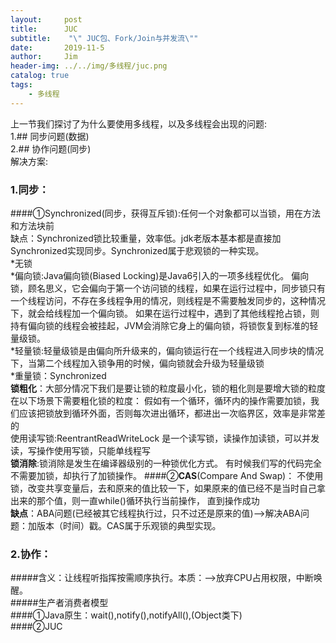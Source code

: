 ```yaml
---
layout:     post
title:      JUC
subtitle:    "\" JUC包、Fork/Join与并发流\""
date:       2019-11-5
author:     Jim
header-img: ../../img/多线程/juc.png
catalog: true
tags:
    - 多线程
---
```

上一节我们探讨了为什么要使用多线程，以及多线程会出现的问题:<br>
1.## 同步问题(数据)<br>
2.## 协作问题(同步)<br>
解决方案:<br>
 ### 1.同步：<br>
   ####①Synchronized(同步，获得互斥锁):任何一个对象都可以当锁，用在方法和方法块前 <br>
   缺点：Synchronized锁比较重量，效率低。jdk老版本基本都是直接加Synchronized实现同步。Synchronized属于悲观锁的一种实现。<br>
        *无锁<br>
        *偏向锁:Java偏向锁(Biased Locking)是Java6引入的一项多线程优化。
             偏向锁，顾名思义，它会偏向于第一个访问锁的线程，如果在运行过程中，同步锁只有一个线程访问，不存在多线程争用的情况，则线程是不需要触发同步的，这种情况下，就会给线程加一个偏向锁。
             如果在运行过程中，遇到了其他线程抢占锁，则持有偏向锁的线程会被挂起，JVM会消除它身上的偏向锁，将锁恢复到标准的轻量级锁。
             <br>
        *轻量锁:轻量级锁是由偏向所升级来的，偏向锁运行在一个线程进入同步块的情况下，当第二个线程加入锁争用的时候，偏向锁就会升级为轻量级锁<br>
        *重量锁：Synchronized<br>
        **锁粗化**：大部分情况下我们是要让锁的粒度最小化，锁的粗化则是要增大锁的粒度
            在以下场景下需要粗化锁的粒度：
            假如有一个循环，循环内的操作需要加锁，我们应该把锁放到循环外面，否则每次进出循环，都进出一次临界区，效率是非常差的<br>
        使用读写锁:ReentrantReadWriteLock 是一个读写锁，读操作加读锁，可以并发读，写操作使用写锁，只能单线程写<br>
        **锁消除**:锁消除是发生在编译器级别的一种锁优化方式。
          有时候我们写的代码完全不需要加锁，却执行了加锁操作。
   ####②**CAS**(Compare And Swap)：
   不使用锁，改变共享变量后，去和原来的值比较一下，如果原来的值已经不是当时自己拿出来的那个值，则一直while()循环执行当前操作，
   直到操作成功<br>
        **缺点**：ABA问题(已经被其它线程执行过，只不过还是原来的值)-->解决ABA问题：加版本（时间）戳。CAS属于乐观锁的典型实现。<br>
        
        
 ### 2.协作：<br>
   #####含义：让线程听指挥按需顺序执行。本质：-->放弃CPU占用权限，中断唤醒。<br>
   #####生产者消费者模型<br>
   ####①Java原生：wait(),notify(),notifyAll(),(Object类下)<br>
   ####②JUC


